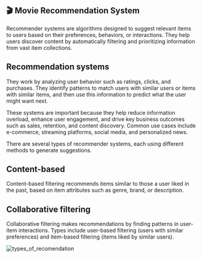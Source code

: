 🎬 Movie Recommendation System
------------------------------
Recommender systems are algorithms designed to suggest relevant items to users based on their preferences, behaviors, or interactions. They help users discover content by automatically filtering and prioritizing information from vast item collections.

Recommendation systems 
-
They work by analyzing user behavior such as ratings, clicks, and purchases. They identify patterns to match users with similar users or items with similar items, and then use this information to predict what the user might want next.

These systems are important because they help reduce information overload, enhance user engagement, and drive key business outcomes such as sales, retention, and content discovery.
Common use cases include e-commerce, streaming platforms, social media, and personalized news.

There are several types of recommender systems, each using different methods to generate suggestions.

Content-based 
-
Content-based filtering recommends items similar to those a user liked in the past, based on item attributes such as genre, brand, or description.

Collaborative filtering 
-
Collaborative filtering makes recommendations by finding patterns in user-item interactions. Types include user-based filtering (users with similar preferences) and item-based filtering (items liked by similar users).



![types_of_recomendation](https://github.com/user-attachments/assets/ad06578e-92e5-41ba-b8fd-bcc01efa4883)



